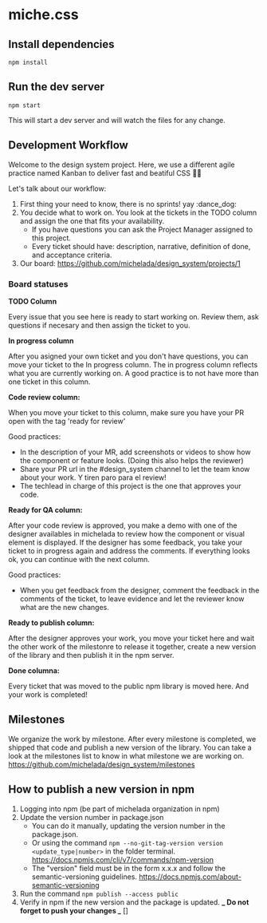 # miche.css

## Install dependencies

```
npm install
```

## Run the dev server

```
npm start
```

This will start a dev server and will watch the files for any change.

## Development Workflow

Welcome to the design system project. Here, we use a different agile practice named Kanban to deliver fast and beatiful CSS 👩‍💻

Let's talk about our workflow:

1. First thing your need to know, there is no sprints! yay :dance_dog:
2. You decide what to work on. You look at the tickets in the TODO column and assign the one that fits your availability.
   - If you have questions you can ask the Project Manager assigned to this project.
   - Every ticket should have: description, narrative, definition of done, and acceptance criteria.
3. Our board: https://github.com/michelada/design_system/projects/1

### Board statuses

**TODO Column**

Every issue that you see here is ready to start working on. Review them, ask questions if necesary and then assign the ticket to you.

**In progress column**

After you asigned your own ticket and you don't have questions, you can move your ticket to the In progress column. The in progress column reflects what you are currently working on. A good practice is to not have more than one ticket in this column.

**Code review column:**

When you move your ticket to this column, make sure you have your PR open with the tag 'ready for review'

Good practices:

- In the description of your MR, add screenshots or videos to show how the component or feature looks. (Doing this also helps the reviewer)
- Share your PR url in the #design_system channel to let the team know about your work. Y tiren paro para el review!
- The techlead in charge of this project is the one that approves your code.

**Ready for QA column:**

After your code review is approved, you make a demo with one of the designer availables in michelada to review how the component or visual element is displayed.
If the designer has some feedback, you take your ticket to in progress again and address the comments. If everything looks ok, you can continue with the next column.

Good practices:

- When you get feedback from the designer, comment the feedback in the comments of the ticket, to leave evidence and let the reviewer know what are the new changes.

**Ready to publish column:**

After the designer approves your work, you move your ticket here and wait the other work of the milestonre to release it together, create a new version of the library and then publish it in the npm server.

**Done columna:**

Every ticket that was moved to the public npm library is moved here. And your work is completed!

## Milestones

We organize the work by milestone. After every milestone is completed, we shipped that code and publish a new version of the library.
You can take a look at the milestones list to know in what milestone we are working on. https://github.com/michelada/design_system/milestones

## How to publish a new version in npm

1. Logging into npm (be part of michelada organization in npm)
2. Update the version number in package.json
   - You can do it manually, updating the version number in the package.json.
   - Or using the command `npm --no-git-tag-version version <update_type|number>` in the folder terminal. https://docs.npmjs.com/cli/v7/commands/npm-version
   - The "version" field must be in the form x.x.x and follow the semantic-versioning guidelines. https://docs.npmjs.com/about-semantic-versioning
3. Run the command `npm publish --access public`
4. Verify in npm if the new version and the package is updated.
   **_ Do not forget to push your changes _**
   []
